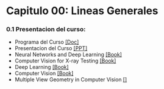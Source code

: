 
# Capitulo 00: Lineas Generales
### 0.1 Presentacion del curso:
* Programa del Curso [[Doc]](https://github.com/domingomery/vision/blob/master/clases/Cap00_Lineas_Generales/program/CV00_ProgramaCurso.pdf)
* Presentacion del Curso [[PPT]](https://github.com/domingomery/vision/blob/master/clases/Cap00_Lineas_Generales/program/CV00_Presentacion.pptx)
* Neural Networks and Deep Learning [[Book]](https://link.springer.com/book/10.1007%2F978-3-319-94463-0)
* Computer Vision for X-ray Testing [[Book]](http://link.springer.com/book/10.1007%2F978-3-319-20747-6)
* Deep Learning [[Book]](http://www.deeplearningbook.org)
* Computer Vision [[Book]](http://szeliski.org/Book/)
* Multiple View Geometry in Computer Vision [[]](https://www.robots.ox.ac.uk/~vgg/hzbook/)
